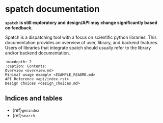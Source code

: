 # spatch documentation

**`spatch` is still exploratory and design/API may change significantly
based on feedback.**

Spatch is a dispatching tool with a focus on scientific python libraries.
This documentation provides an overview of user, library, and backend
features.
Users of libraries that integrate spatch should usually refer to the library
and/or backend documentation.

```{toctree}
:maxdepth: 2
:caption: Contents:
Overview <overview.md>
Minimal usage example <EXAMPLE_README.md>
API Reference <api/index.rst>
Design choices <design_choices.md>
```

## Indices and tables

- {ref}`genindex`
- {ref}`search`
